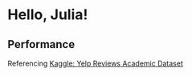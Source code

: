 # Hello, Julia!

## Performance

Referencing [Kaggle: Yelp Reviews Academic Dataset](https://www.kaggle.com/yelp-dataset/yelp-dataset/data?select=yelp_academic_dataset_review.json)
